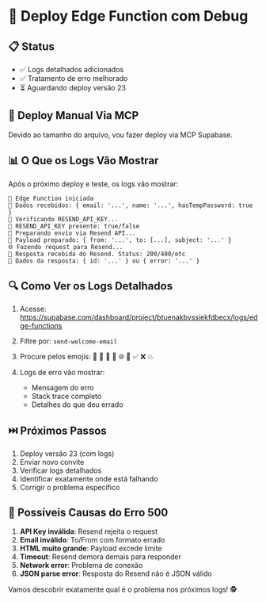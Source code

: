 # 🐛 Deploy Edge Function com Debug

## 📋 Status

- ✅ Logs detalhados adicionados
- ✅ Tratamento de erro melhorado
- ⏳ Aguardando deploy versão 23

## 🚀 Deploy Manual Via MCP

Devido ao tamanho do arquivo, vou fazer deploy via MCP Supabase.

## 📊 O Que os Logs Vão Mostrar

Após o próximo deploy e teste, os logs vão mostrar:

```
🚀 Edge Function iniciada
📧 Dados recebidos: { email: '...', name: '...', hasTempPassword: true }
🔑 Verificando RESEND_API_KEY...
🔑 RESEND_API_KEY presente: true/false
📮 Preparando envio via Resend API...
📮 Payload preparado: { from: '...', to: [...], subject: '...' }
🌐 Fazendo request para Resend...
📡 Resposta recebida do Resend. Status: 200/400/etc
📡 Dados da resposta: { id: '...' } ou { error: '...' }
```

## 🔍 Como Ver os Logs Detalhados

1. Acesse: https://supabase.com/dashboard/project/btuenakbvssiekfdbecx/logs/edge-functions

2. Filtre por: `send-welcome-email`

3. Procure pelos emojis: 🚀 📧 🔑 📮 🌐 📡 ✅ ❌ 💥

4. Logs de erro vão mostrar:
   - Mensagem do erro
   - Stack trace completo
   - Detalhes do que deu errado

## ⏭️ Próximos Passos

1. Deploy versão 23 (com logs)
2. Enviar novo convite
3. Verificar logs detalhados
4. Identificar exatamente onde está falhando
5. Corrigir o problema específico

## 🎯 Possíveis Causas do Erro 500

1. **API Key inválida**: Resend rejeita o request
2. **Email inválido**: To/From com formato errado
3. **HTML muito grande**: Payload excede limite
4. **Timeout**: Resend demora demais para responder
5. **Network error**: Problema de conexão
6. **JSON parse error**: Resposta do Resend não é JSON válido

Vamos descobrir exatamente qual é o problema nos próximos logs! 🕵️

